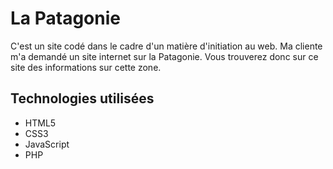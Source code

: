 # La Patagonie

C'est un site codé dans le cadre d'un matière d'initiation au web.
Ma cliente m'a demandé un site internet sur la Patagonie. Vous trouverez donc sur ce site des informations sur cette zone.

## Technologies utilisées

- HTML5
- CSS3
- JavaScript
- PHP
